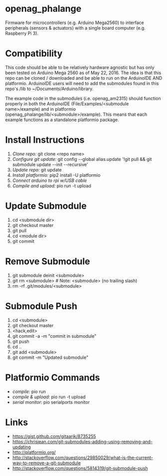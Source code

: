# openag_phalange
Firmware for microcontrollers (e.g. Arduino Mega2560) to interface peripherals (sensors &amp; actuators) with a single board computer (e.g. Raspberry Pi 3).

# Compatibility 
This code should be able to be relatively hardware agnostic but has only been tested on Arduino Mega 2560 as of May 22, 2016. 
The idea is that this repo can be cloned / downloaded and be able to run on the ArduinoIDE AND platformio. ArduinoIDE users will need to add the submodules found in this repo's /lib to ~/Documents/Arduino/library.

The example code in the submodules (i.e. openag_am2315) should function properly in both the ArduinoIDE (File/Examples/\<submodule name\>/example) and in platformio (openag_phalange/lib/\<submodule\>/example). This means that each example functions as a standalone platformio package. 


# Install Instructions
1. *Clone repo:* git clone \<repo name\> 
2. *Configure git update:* git config --global alias.update '!git pull && git submodule update --init --recursive'
3. *Update repo:* git update
4. *Install platformio:* pip2 install -U platformio
5. *Connect arduino to rpi w/USB cable*
6. *Compile and upload:* pio run -t upload

# Update Submodule
1. cd \<submodule dir\>
2. git checkout master
3. git pull
4. cd \<module dir\>
5. git commit

# Remove Submodule
1. git submodule deinit \<submodule\>    
2. git rm \<submodule\> # Note: \<submodule\> (no trailing slash)
4. rm -rf .git/modules/\<submodule\>

# Submodule Push
1. cd \<submodule\>
2. git checkout master
3. \<hack,edit\>
4. git commit -a -m "commit in submodule"
5. git push
6. cd ..
7. git add \<submodule\>
8. git commit -m "Updated submodule"

# Platformio Commands
* *compile:* pio run
* *compile & upload:* pio run -t upload
* *serial monitor:* pio serialports monitor

# Links
* https://gist.github.com/gitaarik/8735255
* https://chrisjean.com/git-submodules-adding-using-removing-and-updating
* http://platformio.org/
* http://stackoverflow.com/questions/29850029/what-is-the-current-way-to-remove-a-git-submodule
* http://stackoverflow.com/questions/5814319/git-submodule-push
